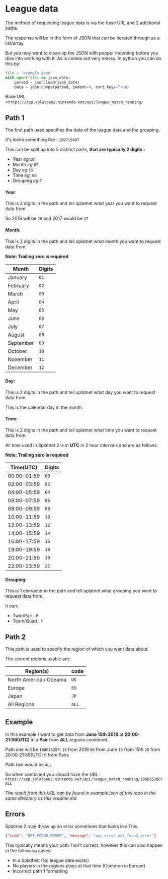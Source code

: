 # League data

The method of requesting league data is via the base URL and 2 additional paths.

The response will be in the form of JSON that can be iterated through as a list/array.

But you may want to clean up the JSON with popper indenting before you dive into working with it. As is comes out very messy. In python you can do this by:

```python
file = 'example.json'
with open(file) as json_data:
    parsed = json.load(json_data)
    data = json.dumps(parsed, indent=4, sort_keys=True)
```

Base URL =`https://app.splatoon2.nintendo.net/api/league_match_ranking/`

## Path 1

The first path used specifies the date of the league data and the grouping.

It's looks something like : `18071500T`

This can be split up into 5 distinct parts, **that are typically 2 digits :**

- Year *eg:*`18`
- Month *eg:*`07`
- Day *eg:*`15`
- Time *eg:* `00`
- Grouping *eg:*`T`

#### Year:
This is 2 digits in the path and tell splatnet what year you want to request data from.

So 2018 will be `18` and 2017 would be `17`

#### Month:
This is 2 digits in the path and tell splatnet what month you want to request data from.

**Note: Trailing zero is required**

Month | Digits
------|-------
January | `01`
February | `02`
March | `03`
April | `04`
May | `05`
June | `06`
July | `07`
August | `08`
September | `09`
October | `10`
November | `11`
December | `12`

#### Day:
This is 2 digits in the path and tell splatnet what day you want to request data from.

This is the calendar day in the month.

#### Time:
This is 2 digits in the path and tell splatnet what time you want to request data from.

All time used in Splatnet 2 is in **UTC** in 2 hour intervals and are as follows:

**Note: Trailing zero is required**

Time(UTC) | Digits
----------|-------
00:00-01:59 | `00`
02:00-03:59 | `02`
04:00-05:59 | `04`
06:00-07:59 | `06`
08:00-09:59 | `08`
10:00-11:59 | `10`
12:00-13:59 | `12`
14:00-15:59 | `14`
16:00-17:59 | `16`
18:00-19:59 | `18`
20:00-21:59 | `19`
22:00-23:59 | `22`

#### Grouping:
This is 1 character in the path and tell splatnet what grouping you want to request data from.

It can:

- Twin/Pair : `P`
- Team/Quad : `T`

## Path 2
This path is used to specify the region of which you want data about.

The current regions usable are:

Region(s) | code
----------|-----
North America / Oceania | `US`
Europe | `EU`
Japan | `JP`
All Regions | `ALL`

## Example
In this example I want to get data from **June 15th 2018** at **20:00-21:59(UTC)** in a **Pair** from **ALL** regions combined

Path one will be `18061520P`:
`18` from 2018
`06` from June
`15` from 15th
`20` from 20:00-21:59(UTC)
`P` from Pairs

Path two would be `ALL`

So when combined you should have the URL : `https://app.splatoon2.nintendo.net/api/league_match_ranking/18061520P/ALL`

*The result from this URL can be found in example.json of this repo in the same directory as this readme.md*


## Errors
Splatnet 2 may throw up an error sometimes that looks like This

```json
{"code": "NOT_FOUND_ERROR", "message": "api_error_not_found_error"}
```

This typically means your path 1 isn't correct, however this can also happen in the following cases:

- In a Splatfest (No league data exists)
- No players in the regions plays at that time (Common in Europe)
- Incorrect path 1 formatting
